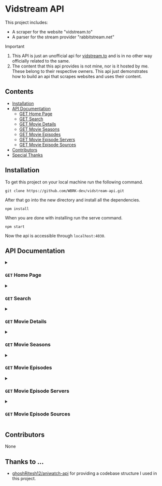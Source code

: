 # Vidstream API
This project includes:
- A scraper for the website "vidstream.to"
- A parser for the stream provider "rabbitstream.net"

> [!IMPORTANT]
>
> 1. This API is just an unofficial api for [vidstream.to](https://vidstream.to) and is in no other way officially related to the same.
> 2. The content that this api provides is not mine, nor is it hosted by me. These belong to their respective owners. This api just demonstrates how to build an api that scrapes websites and uses their content.

## Contents

- [Installation](#installation)
- [API Documentation](#api-documentation)
  - [GET Home Page](#get-home-page)
  - [GET Search](#get-search)
  - [GET Movie Details](#get-movie-details)
  - [GET Movie Seasons](#get-movie-seasons)
  - [GET Movie Episodes](#get-movie-episodes)
  - [GET Movie Episode Servers](#get-movie-episode-servers)
  - [GET Movie Episode Sources](#get-movie-episode-sources)
- [Contributors](#contributors)
- [Special Thanks](#thanks-to-)

## Installation
To get this project on your local machine run the following command.
```
git clone https://github.com/WBRK-dev/vidstream-api.git
```
After that go into the new directory and install all the dependencies.
```
npm install
```
When you are done with installing run the serve command.
```
npm start
```
Now the api is accessible through `localhost:4030`.

## API Documentation

<details>
<summary>
    
### `GET` Home Page

</summary>

```
/home
```
```javascript
{
  spotlight: [
    {
      id: string,
      title: string,
      banner: string,
      poster: string,
      rating: string,
      year: string,
    },
    { ... }
  ],
  trending: {
    movies: [
      {
        id: string,
        title: string,
        poster: string,
        stats: {
          duration: string,
          rating: string,
          year: string,
        }
      },
      { ... }
    ],
    tvSeries: [
      {
        id: string,
        title: string,
        poster: string,
        stats: {
          seasons: string,
          rating: string,
        }
      },
      { ... }
    ]
  },
  latestMovies: [
    {
      id: string,
      title: string,
      poster: string,
      stats: {
        duration: string,
        rating: string,
        year: string,
      }
    },
    { ... }
  ],
  latestTvSeries: [
    {
      id: string,
      title: string,
      poster: string,
      stats: {
        seasons: string,
        rating: string,
      }
    },
    { ... }
  ]
}
```

</details>

<details>
  
<summary>
    
### `GET` Search

</summary>

```
/search?q={searchQuery}&page={pageIndex}
```
|       Parameter      |  Type  |             Description               | Required? | Default |
| :------------------: | :----: | :-----------------------------------: | :-------: | :-----: |
|     `searchQuery`    | string | The search string. E.g. "family guy". |    Yes    |   --    |
|     `pageIndex`      | number | The index of the page.                |    No     |   1     |
```javascript
{
  items: [
    {
      id: string,
      title: string,
      poster: string,
      stats: {
        duration: string,
        rating: string,
        year: string,
      }
    },
    {
      id: string,
      title: string,
      poster: string,
      stats: {
        seasons: string,
        rating: string,
      }
    },
    { ... }
  ],
  pagination: {
    current: number,
    total: number,
  }
}
```

</details>

<details>
  
<summary>
    
### `GET` Movie Details

</summary>

```
/movie/{movieId}
```

|     Parameter      |  Type  |             Description             | Required? | Default |
| :----------------: | :----: | :---------------------------------: | :-------: | :-----: |
|     `movieId`      | string | The movie id given in e.g. `/home`. |    Yes    |   --    |

<p style="background-color: red; color: white;">episodeId is only available when type is equal to movie and only has one episode.</p>

```javascript
{
  title: string,
  description: string,
  type: "movie" | "tvSeries",
  stats: { name: string, value: string | string[] }[],
  episodeId?: string,
  related: [
    {
      id: string,
      title: string,
      poster: string,
      stats: {
        seasons: string,
        rating: string,
      }
    },
    {
      id: string,
      title: string,
      poster: string,
      stats: {
        year: string,
        duration: string,
        rating: string,
      }
    },
    { ... }
  ]
}
```

</details>

<details>
  
<summary>
    
### `GET` Movie Seasons

</summary>

```
/movie/{movieId}/seasons
```
|     Parameter      |  Type  |             Description             | Required? | Default |
| :----------------: | :----: | :---------------------------------: | :-------: | :-----: |
|     `movieId`      | string | The movie id given in e.g. `/home`. |    Yes    |   --    |
```javascript
{
  seasons: [
    {
      id: string,
      number: number,
    },
    { ... }
  ]
}
```

</details>

<details>
  
<summary>
    
### `GET` Movie Episodes

</summary>

```
/movie/{movieId}/episodes?seasonId={seasonId}
```
|      Parameter      |  Type  |                     Description                    | Required? | Default |
| :-----------------: | :----: | :------------------------------------------------: | :-------: | :-----: |
|     `movieId`       | string | The movie id given in e.g. `/home`.                |    Yes    |   --    |
|     `seasonId`      | string | The season id given in `/movie/{movieId}/seasons`. |    Yes    |   --    |
```javascript
{
  episodes: [
  {
    id: string,
    number: number,
    title: string,
  },
  { ... }
]
}
```

</details>

<details>

<summary>
    
### `GET` Movie Episode Servers

</summary>

```
/movie/{movieId}/servers?episodeId={episodeId}
```
|       Parameter      |  Type  |                        Description                        | Required? | Default |
| :------------------: | :----: | :-------------------------------------------------------: | :-------: | :-----: |
|      `movieId`       | string | The movie id given in e.g. `/home`.                       |    Yes    |   --    |
|      `episodeId`     | string | The episode id given in e.g. `/movie/{movieId}/episodes`. |    Yes    |   --    |
```javascript
{
  servers: [
    {
      id: string,
      name: string,
    },
    { ... }
  ]
}
```

</details>

<details>

<summary>
    
### `GET` Movie Episode Sources

</summary>

```
/movie/{movieId}/sources?serverId={serverId}
```
|      Parameter      |  Type  |                    Description                     | Required? | Default |
| :-----------------: | :----: | :------------------------------------------------: | :-------: | :-----: |
|     `movieId`       | string | The movie id given in e.g. `/home`.                |    Yes    |   --    |
|     `serverId`      | string | The server id given in `/movie/{movieId}/servers`. |    Yes    |   --    |
```javascript
{
  sources: [
    {
      src: string,
      type: string,
    },
    { ... }   
  ],
  tracks: [
    {
      file: string,
      label: string,
      kind: string,
      default?: string,
    },
    { ... }
  ]
}
```

</details>

## Contributors
None

## Thanks to ...
- [ghoshRitesh12/aniwatch-api](https://github.com/ghoshRitesh12/aniwatch-api) for providing a codebase structure I used in this project.
